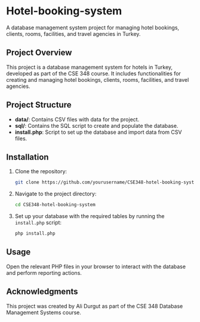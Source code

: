 # Hotel-booking-system
A database management system project for managing hotel bookings, clients, rooms, facilities, and travel agencies in Turkey. 


## Project Overview

This project is a database management system for hotels in Turkey, developed as part of the CSE 348 course. It includes functionalities for creating and managing hotel bookings, clients, rooms, facilities, and travel agencies.

## Project Structure

- **data/**: Contains CSV files with data for the project.
- **sql/**: Contains the SQL script to create and populate the database.
- **install.php**: Script to set up the database and import data from CSV files.

## Installation

1. Clone the repository:
    ```sh
    git clone https://github.com/yourusername/CSE348-hotel-booking-system.git
    ```
2. Navigate to the project directory:
    ```sh
    cd CSE348-hotel-booking-system
    ```
3. Set up your database with the required tables by running the `install.php` script:
    ```sh
    php install.php
    ```

## Usage

Open the relevant PHP files in your browser to interact with the database and perform reporting actions.

## Acknowledgments

This project was created by Ali Durgut as part of the CSE 348 Database Management Systems course.
